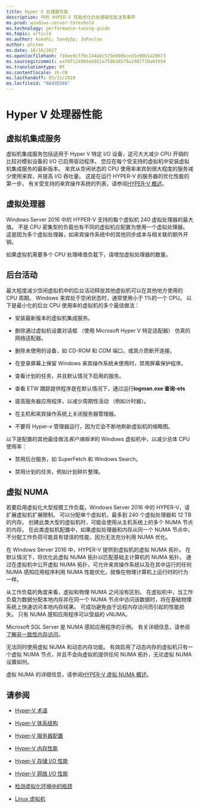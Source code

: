 ```yaml
---
title: Hyper V 处理器性能
description: 中的 HYPER-V 性能优化的处理器性能注意事项
ms.prod: windows-server-threshold
ms.technology: performance-tuning-guide
ms.topic: article
ms.author: Asmahi; SandySp; JoPoulso
author: phstee
ms.date: 10/16/2017
ms.openlocfilehash: f16ee9cff9c244a8c579e008bced1e90b1a20673
ms.sourcegitcommit: eaf071249b6eb6b1a758b38579a2d87710abfb54
ms.translationtype: MT
ms.contentlocale: zh-CN
ms.lasthandoff: 05/31/2019
ms.locfileid: "66435588"
---
```

# <a name="hyper-v-processor-performance"></a>Hyper V 处理器性能


## <a name="virtual-machine-integration-services"></a>虚拟机集成服务

虚拟机集成服务包括适用于 Hyper V 特定 I/O 设备，这可大大减少 CPU 开销的比较对模拟设备的 I/O 已启用驱动程序。 您应在每个受支持的虚拟机中安装虚拟机集成服务的最新版本。 来宾从空闲状态的 CPU 使用率来宾到很大程度的服务减少使用来宾，并提高 I/O 吞吐量。 这是在运行 HYPER-V 的服务器的优化性能的第一步。 有关受支持的来宾操作系统的列表，请参阅[HYPER-V 概述](https://technet.microsoft.com/library/hh831531.aspx)。

## <a name="virtual-processors"></a>虚拟处理器

Windows Server 2016 中的 HYPER-V 支持的每个虚拟机 240 虚拟处理器的最大值。 不是 CPU 密集型的负载也有不同的虚拟机应配置为使用一个虚拟处理器。 这是因为多个虚拟处理器，如来宾操作系统中的其他同步成本与相关联的额外开销。

如果虚拟机需要多个 CPU 处理峰值负载下，请增加虚拟处理器的数量。

## <a name="background-activity"></a>后台活动

最大程度减少空闲虚拟机中的后台活动释放其他虚拟机可以在其他地方使用的 CPU 周期。 Windows 来宾处于空闲状态时，通常使用小于 1%的一个 CPU。 以下是最小化的后台 CPU 使用率的虚拟机的多个最佳做法：

-   安装最新版本的虚拟机集成服务。

-   删除通过虚拟机设置对话框 （使用 Microsoft Hyper V 特定适配器） 仿真的网络适配器。

-   删除未使用的设备，如 CD-ROM 和 COM 端口，或其介质断开连接。

-   在登录屏幕上保留 Windows 来宾操作系统未使用时，禁用屏幕保护程序。

-   查看计划的任务，并且默认情况下启用的服务。

-   查看 ETW 跟踪提供程序是在默认情况下，通过运行**logman.exe 查询-ets**

-   提高服务器应用程序，以减少周期性活动 （例如计时器）。

-   在主机和来宾操作系统上关闭服务器管理器。

-   不要将 Hyper-v 管理器运行，因为它会不断地刷新虚拟机的缩略图。

以下是配置的其他最佳做法*客户端版本*的 Windows 虚拟机中，以减少总体 CPU 使用率：

-   禁用后台服务，如 SuperFetch 和 Windows Search。

-   禁用计划的任务，例如计划碎片整理。

## <a name="virtual-numa"></a>虚拟 NUMA

若要启用虚拟化大型规模工作负载，Windows Server 2016 中的 HYPER-V，请扩展虚拟机扩展限制。 可以分配单个虚拟机，最多到 240 个虚拟处理器和 12 TB 的内存。 创建此类大型的虚拟机时，可能会使用从主机系统上的多个 NUMA 节点的内存。 在此类虚拟机配置中，如果虚拟处理器和内存从同一个 NUMA 节点中，不分配工作负荷可能具有错误的性能，因为无法充分利用 NUMA 优化。

在 Windows Server 2016 中，HYPER-V 提供到虚拟机的虚拟 NUMA 拓扑。 在默认情况下，将优化此虚拟 NUMA 拓扑以匹配基础主计算机的 NUMA 拓扑。 通过在虚拟机中公开虚拟 NUMA 拓扑，可允许来宾操作系统以及在其中运行的任何 NUMA 感知应用程序利用 NUMA 性能优化，就像在物理计算机上运行时的行为一样。

从工作负载的角度来看，虚拟和物理 NUMA 之间没有区别。 在虚拟机中，当工作负载为数据分配本地内存并在同一个 NUMA 节点中访问该数据时，将在基础物理系统上快速访问本地内存结果。 可成功避免由于远程内存访问而引起的性能损失。 只有 NUMA 感知应用程序可以受益的 vNUMA。

Microsoft SQL Server 是 NUMA 感知应用程序的示例。 有关详细信息，请参阅[了解非一致性内存访问](https://technet.microsoft.com/library/ms178144.aspx)。

无法同时使用虚拟 NUMA 和动态内存功能。 有效启用了动态内存的虚拟机只有一个虚拟 NUMA 节点，并且不会向虚拟机提供任何 NUMA 拓扑，无论虚拟 NUMA 设置如何。

虚拟 NUMA 的详细信息，请参阅[HYPER-V 虚拟 NUMA 概述](https://technet.microsoft.com/library/dn282282.aspx)。

## <a name="see-also"></a>请参阅

-   [Hyper-V 术语](terminology.md)

-   [Hyper-V 体系结构](architecture.md)

-   [Hyper-V 服务器配置](configuration.md)

-   [Hyper-V 内存性能](memory-performance.md)

-   [Hyper-V 存储 I/O 性能](storage-io-performance.md)

-   [Hyper-V 网络 I/O 性能](network-io-performance.md)

-   [检测虚拟化环境中的瓶颈](detecting-virtualized-environment-bottlenecks.md)

-   [Linux 虚拟机](linux-virtual-machine-considerations.md)

